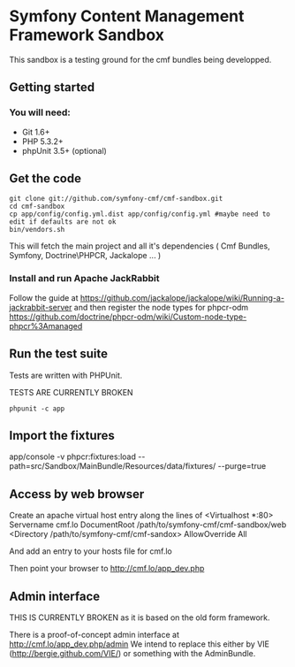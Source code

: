 # Symfony Content Management Framework Sandbox

This sandbox is a testing ground for the cmf bundles being developped.


## Getting started

### You will need:
  * Git 1.6+
  * PHP 5.3.2+
  * phpUnit 3.5+ (optional)

## Get the code

    git clone git://github.com/symfony-cmf/cmf-sandbox.git
    cd cmf-sandbox
    cp app/config/config.yml.dist app/config/config.yml #maybe need to edit if defaults are not ok
    bin/vendors.sh

This will fetch the main project and all it's dependencies ( Cmf Bundles, Symfony, Doctrine\PHPCR, Jackalope ... )

### Install and run Apache JackRabbit

Follow the guide at
https://github.com/jackalope/jackalope/wiki/Running-a-jackrabbit-server
and then register the node types for phpcr-odm
https://github.com/doctrine/phpcr-odm/wiki/Custom-node-type-phpcr%3Amanaged

## Run the test suite

Tests are written with PHPUnit.

TESTS ARE CURRENTLY BROKEN

    phpunit -c app


## Import the fixtures

app/console -v phpcr:fixtures:load --path=src/Sandbox/MainBundle/Resources/data/fixtures/ --purge=true


## Access by web browser

Create an apache virtual host entry along the lines of
<Virtualhost *:80>
    Servername cmf.lo
    DocumentRoot /path/to/symfony-cmf/cmf-sandbox/web
    <Directory /path/to/symfony-cmf/cmf-sandox>
        AllowOverride All
    </Directory>
</Virtualhost>

And add an entry to your hosts file for cmf.lo

Then point your browser to http://cmf.lo/app_dev.php

## Admin interface

THIS IS CURRENTLY BROKEN as it is based on the old form framework.

There is a proof-of-concept admin interface at http://cmf.lo/app_dev.php/admin
We intend to replace this either by VIE (http://bergie.github.com/VIE/) or
something with the AdminBundle.

